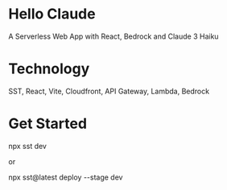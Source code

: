 # Hello Claude
A Serverless Web App with React, Bedrock and Claude 3 Haiku

# Technology
SST, React, Vite, Cloudfront, API Gateway, Lambda, Bedrock

# Get Started
npx sst dev

or

npx sst@latest deploy --stage dev
